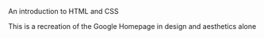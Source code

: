 An introduction to HTML and CSS

This is a recreation of the Google Homepage in design and aesthetics alone